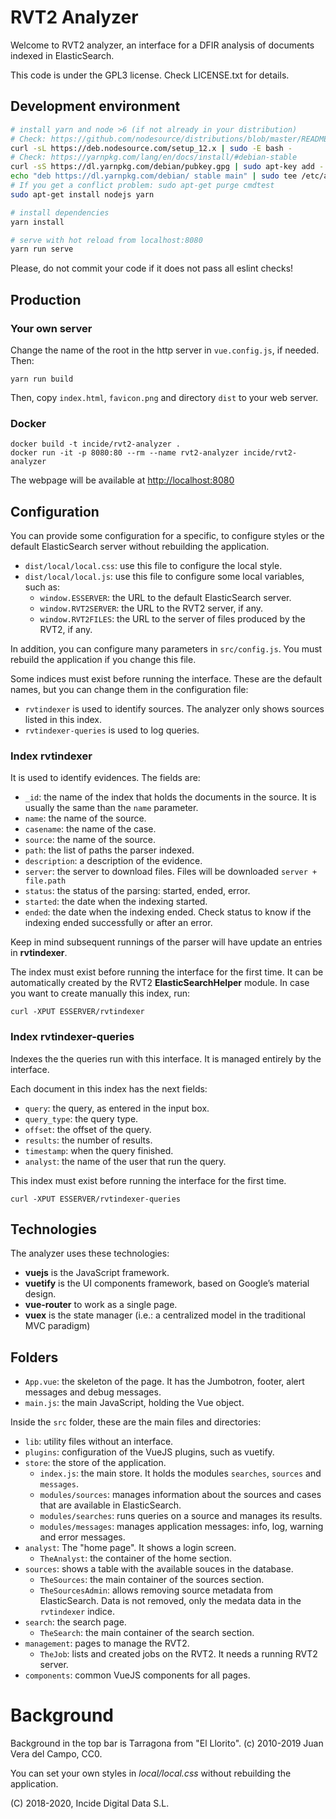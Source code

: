 # RVT2 Analyzer

Welcome to RVT2 analyzer, an interface for a DFIR analysis of documents indexed in ElasticSearch.

This code is under the GPL3 license. Check LICENSE.txt for details.

## Development environment

``` bash
# install yarn and node >6 (if not already in your distribution)
# Check: https://github.com/nodesource/distributions/blob/master/README.md
curl -sL https://deb.nodesource.com/setup_12.x | sudo -E bash -
# Check: https://yarnpkg.com/lang/en/docs/install/#debian-stable
curl -sS https://dl.yarnpkg.com/debian/pubkey.gpg | sudo apt-key add -
echo "deb https://dl.yarnpkg.com/debian/ stable main" | sudo tee /etc/apt/sources.list.d/yarn.list
# If you get a conflict problem: sudo apt-get purge cmdtest
sudo apt-get install nodejs yarn

# install dependencies
yarn install

# serve with hot reload from localhost:8080
yarn run serve
```

Please, do not commit your code if it does not pass all eslint checks!

## Production

### Your own server

Change the name of the root in the http server in `vue.config.js`, if needed. Then:

```
yarn run build
```

Then, copy `index.html`, `favicon.png` and directory `dist` to your web server.

### Docker

```
docker build -t incide/rvt2-analyzer .
docker run -it -p 8080:80 --rm --name rvt2-analyzer incide/rvt2-analyzer
```

The webpage will be available at <http://localhost:8080>

## Configuration

You can provide some configuration for a specific, to configure styles or the default ElasticSearch server without rebuilding the application.

- `dist/local/local.css`: use this file to configure the local style.
- `dist/local/local.js`: use this file to configure some local variables, such as:
  - `window.ESSERVER`: the URL to the default ElasticSearch server.
  - `window.RVT2SERVER`: the URL to the RVT2 server, if any.
  - `window.RVT2FILES`: the URL to the server of files produced by the RVT2, if any.

In addition, you can configure many parameters in `src/config.js`. You must rebuild the application if you change this file.

Some indices must exist before running the interface. These are the default names, but you can change them in the configuration file:

- `rvtindexer` is used to identify sources. The analyzer only shows sources listed in this index.
- `rvtindexer-queries` is used to log queries.

### Index **rvtindexer**

It is used to identify evidences. The fields are:

- `_id`: the name of the index that holds the documents in the source. It is usually the same than the `name` parameter.
- `name`: the name of the source.
- `casename`: the name of the case.
- `source`: the name of the source.
- `path`: the list of paths the parser indexed.
- `description`: a description of the evidence.
- `server`: the server to download files. Files will be downloaded `server + file.path`
- `status`: the status of the parsing: started, ended, error.
- `started`: the date when the indexing started.
- `ended`: the date when the indexing ended. Check status to know if the indexing ended successfully or after an error.

Keep in mind subsequent runnings of the parser will have update an entries in **rvtindexer**.

The index must exist before running the interface for the first time. It can be
automatically created by the RVT2 **ElasticSearchHelper** module.
In case you want to create manually this index, run:

```
curl -XPUT ESSERVER/rvtindexer
```

### Index **rvtindexer-queries**

Indexes the the queries run with this interface. It is managed entirely by the interface.

Each document in this index has the next fields:

- `query`: the query, as entered in the input box.
- `query_type`: the query type.
- `offset`: the offset of the query.
- `results`: the number of results.
- `timestamp`: when the query finished.
- `analyst`: the name of the user that run the query.

This index must exist before running the interface for the first time.

```
curl -XPUT ESSERVER/rvtindexer-queries
```

## Technologies

The analyzer uses these technologies:

- **vuejs** is the JavaScript framework.
- **vuetify** is the UI components framework, based on Google’s material design.
- **vue-router** to work as a single page.
- **vuex** is the state manager (i.e.: a centralized model in the traditional MVC paradigm)

## Folders

- `App.vue`: the skeleton of the page. It has the Jumbotron, footer, alert messages and debug messages.
- `main.js`: the main JavaScript, holding the Vue object.

Inside the `src` folder, these are the main files and directories:

- `lib`: utility files without an interface.
- `plugins`: configuration of the VueJS plugins, such as vuetify.
- `store`: the store of the application.
    - `index.js`: the main store. It holds the modules `searches`, `sources` and `messages`.
    - `modules/sources`: manages information about the sources and cases that are available in ElasticSearch.
    - `modules/searches`: runs queries on a source and manages its results.
    - `modules/messages`: manages application messages: info, log, warning and error messages.
- `analyst`: The "home page". It shows a login screen.
	- `TheAnalyst`: the container of the home section.
- `sources`: shows a table with the available souces in the database.
  - `TheSources`: the main container of the sources section.
  - `TheSourcesAdmin`: allows removing source metadata from ElasticSearch. Data is not removed, only the medata data in the `rvtindexer` indice.
- `search`: the search page.
	- `TheSearch`: the main container of the search section.
- `management`: pages to manage the RVT2.
  - `TheJob`: lists and created jobs on the RVT2. It needs a running RVT2 server.
- `components`: common VueJS components for all pages.

# Background

Background in the top bar is Tarragona from "El Llorito". (c) 2010-2019 Juan Vera del Campo, CC0.

You can set your own styles in _local/local.css_ without rebuilding the application.

(C) 2018-2020, Incide Digital Data S.L.
